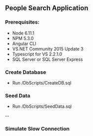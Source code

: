 ## People Search Application

### Prerequisites:

- Node 6.11.1
- NPM 5.3.0
- Angular CLI
- VS.NET Community 2015 Update 3
- Typescript for VS 2.2.1.0
- SQL Server or SQL Server Express

### Create Database

- Run /DbScripts/CreateDB.sql

### Seed Data

- Run /DbScripts/SeedData.sql

-- 

### Simulate Slow Connection

